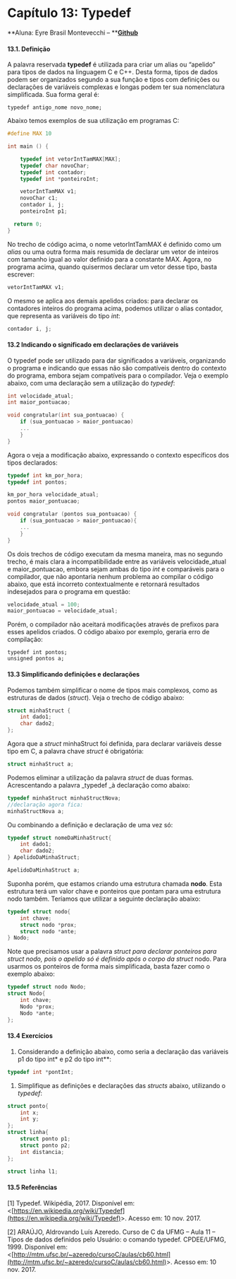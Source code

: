 # **Capítulo 13: Typedef**

**Aluna: Eyre Brasil Montevecchi – **[**Github**](https://github.com/eyrebrasil)

#### **13.1. Definição**

A palavra reservada **typedef** é utilizada para criar um alias ou “apelido” para tipos de dados na linguagem C e C++. Desta forma, tipos de dados podem ser organizados segundo a sua função e tipos com definições ou declarações de variáveis complexas e longas podem ter sua nomenclatura simplificada. Sua forma geral é:

`typedef antigo_nome novo_nome;`

Abaixo temos exemplos de sua utilização em programas C:

```c
#define MAX 10

int main () {

    typedef int vetorIntTamMAX[MAX];
    typedef char novoChar;
    typedef int contador;
    typedef int *ponteiroInt;

    vetorIntTamMAX v1;
    novoChar c1;
    contador i, j;
    ponteiroInt p1;

  return 0;
}
```

No trecho de código acima, o nome vetorIntTamMAX é definido como um _alias_ ou uma outra forma mais resumida de declarar um vetor de inteiros com tamanho igual ao valor definido para a constante MAX. Agora, no programa acima, quando quisermos declarar um vetor desse tipo, basta escrever:

```c
vetorIntTamMAX v1;
```

O mesmo se aplica aos demais apelidos criados: para declarar os contadores inteiros do programa acima, podemos utilizar o alias contador, que representa as variáveis do tipo _int_:

```c
contador i, j;
```

#### **13.2 Indicando o significado em declarações de variáveis**

O typedef pode ser utilizado para dar significados a variáveis, organizando o programa e indicando que essas não são compatíveis dentro do contexto do programa, embora sejam compatíveis para o compilador. Veja o exemplo abaixo, com uma declaração sem a utilização do _typedef_:

```c
int velocidade_atual;
int maior_pontuacao;

void congratular(int sua_pontuacao) {
    if (sua_pontuacao > maior_pontuacao)
    ...
    }
}
```

Agora o veja a modificação abaixo, expressando o contexto específicos dos tipos declarados:

```c
typedef int km_por_hora;
typedef int pontos;

km_por_hora velocidade_atual;  
pontos maior_pontuacao;       

void congratular (pontos sua_pontuacao) {
    if (sua_pontuacao > maior_pontuacao){
    ...
    }
}
```

Os dois trechos de código executam da mesma maneira, mas no segundo trecho, é mais clara a incompatibilidade entre as variáveis velocidade\_atual e maior\_pontuacao, embora sejam ambas do tipo _int_ e comparáveis para o compilador, que não apontaria nenhum problema ao compilar o código abaixo, que está incorreto contextualmente e retornará resultados indesejados para o programa em questão:

```c
velocidade_atual = 100;
maior_pontuacao = velocidade_atual;
```

Porém, o compilador não aceitará modificações através de prefixos para esses apelidos criados. O código abaixo por exemplo, geraria erro de compilação:

```
typedef int pontos;
unsigned pontos a;
```

#### **13.3 Simplificando definições e declarações**

Podemos também simplificar o nome de tipos mais complexos, como as estruturas de dados \(_struct_\). Veja o trecho de código abaixo:

```c
struct minhaStruct {
    int dado1;
    char dado2;
};
```

Agora que a _struct_ minhaStruct foi definida, para declarar variáveis desse tipo em C, a palavra chave _struct_ é obrigatória:

```c
struct minhaStruct a;
```

Podemos eliminar a utilização da palavra _struct_ de duas formas. Acrescentando a palavra _typedef _à declaração como abaixo:

```c
typedef minhaStruct minhaStructNova;
//declaração agora fica:
minhaStructNova a;
```

Ou combinando a definição e declaração de uma vez só:

```c
typedef struct nomeDaMinhaStruct{
    int dado1;
    char dado2;
} ApelidoDaMinhaStruct;

ApelidoDaMinhaStruct a;
```

Suponha porém, que estamos criando uma estrutura chamada **nodo**. Esta estrutura terá um valor chave e ponteiros que pontam para uma estrutura nodo também. Teríamos que utilizar a seguinte declaração abaixo:

```c
typedef struct nodo{
    int chave;
    struct nodo *prox;
    struct nodo *ante;
} Nodo;
```

Note que precisamos usar a palavra _struct _para declarar ponteiros para struct nodo, pois o apelido só é definido após o corpo da_ struct_ nodo. Para usarmos os ponteiros de forma mais simplificada, basta fazer como o exemplo abaixo:

```c
typedef struct nodo Nodo;
struct Nodo{
    int chave;
    Nodo *prox;
    Nodo *ante;
};
```

#### 1**3.4 Exercícios**

1. Considerando a definição abaixo, como seria a declaração das variáveis p1 do tipo int\* e p2 do tipo int\*\*:

```c
typedef int *pontInt;
```

1. Simplifique as definições e declarações das _structs_ abaixo, utilizando o _typedef_:

```c
struct ponto{
    int x;
    int y;
};
struct linha{
    struct ponto p1;
    struct ponto p2;
    int distancia;
};

struct linha l1;
```

#### 1**3.5 Referências**

\[1\] Typedef. Wikipédia, 2017. Disponível em: &lt;[https://en.wikipedia.org/wiki/Typedef](https://en.wikipedia.org/wiki/Typedef)&gt;. Acesso em: 10 nov. 2017.

\[2\] ARAÚJO, Aldrovando Luís Azeredo. Curso de C da UFMG – Aula 11 – Tipos de dados definidos pelo Usuário: o comando typedef. CPDEE/UFMG, 1999. Disponível em: &lt;[http://mtm.ufsc.br/~azeredo/cursoC/aulas/cb60.html](http://mtm.ufsc.br/~azeredo/cursoC/aulas/cb60.html)&gt;. Acesso em: 10 nov. 2017.

